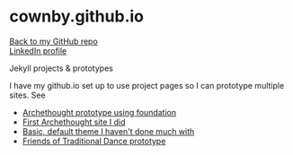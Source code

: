 # cownby.github.io

[Back to my GitHub repo](https://github.com/cownby)  
[LinkedIn profile](https://www.linkedin.com/in/carolynownby/)

Jekyll projects & prototypes

I have my github.io set up to use project pages so I can prototype multiple sites. See
* [Archethought prototype using foundation](https://cownby.github.io/webPrototype-Archethought/)
* [First Archethought site I did](https://archethought.github.io/)
* [Basic, default theme I haven't done much with](https://cownby.github.io/gh-pages-prototype/)
* [Friends of Traditional Dance prototype](https://cownby.github.io/webPrototype-fotd/)
